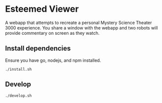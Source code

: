 # Esteemed Viewer
A webapp that attempts to recreate a personal Mystery Science Theater 3000 experience. You share a window with the webapp and two robots will provide commentary on screen as they watch.

## Install dependencies

Ensure you have go, nodejs, and npm installed.

```
./install.sh
```

## Develop

```
./develop.sh
```


